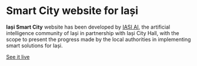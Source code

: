 # Smart City website for Iași

**Iași Smart City** website has been developed by [IAȘI AI](https://iasi.ai), the artificial intelligence community of Iași in partnership with Iași City Hall, with the scope to present the progress made by the local authorities in implementing smart solutions for Iași.

[See it live](https://iasismartcity.ro)
